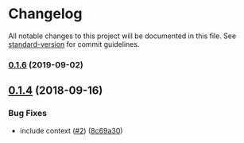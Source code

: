 # Changelog

All notable changes to this project will be documented in this file. See [standard-version](https://github.com/conventional-changelog/standard-version) for commit guidelines.

### [0.1.6](https://github.com/potato4d/nuxt-client-init-module/compare/v0.1.4...v0.1.6) (2019-09-02)

<a name="0.1.4"></a>
## [0.1.4](https://github.com/potato4d/nuxt-client-init-module/compare/v0.1.3...v0.1.4) (2018-09-16)


### Bug Fixes

* include context ([#2](https://github.com/potato4d/nuxt-client-init-module/issues/2)) ([8c69a30](https://github.com/potato4d/nuxt-client-init-module/commit/8c69a30))
